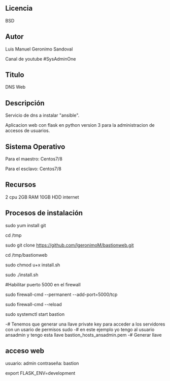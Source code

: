 Licencia
-------
BSD

Autor
------------------
Luis Manuel Geronimo Sandoval 

Canal de youtube #SysAdminOne

Titulo
------------------
DNS Web

Descripción
------------------
Servicio de dns a instalar "ansible".

Aplicacion web con flask en python version 3 para la administracion de accesos de usuarios. 

Sistema Operativo
------------------
Para el maestro: Centos7/8 
 
Para el esclavo: Centos7/8

Recursos
------------------
2 cpu
2GB RAM
10GB HDD
internet

Procesos de instalación
------------------
sudo yum install git

cd /tmp

sudo git clone https://github.com/lgeronimoM/bastionweb.git

cd /tmp/bastionweb

sudo chmod u+x install.sh

sudo ./install.sh

#Habilitar puerto 5000 en el firewall

sudo firewall-cmd --permanent --add-port=5000/tcp

sudo firewall-cmd --reload

sudo systemctl start bastion

-# Tenemos que generar una llave private key para acceder a los servidores con un usario de permisos sudo
-# en este ejemplo yo tengo al usuario ansadmin y tengo esta llave bastion_hosts_ansadmin.pem
-# Generar llave

acceso web
------------------
usuario: admin
contraseña: bastion

export FLASK_ENV=development
